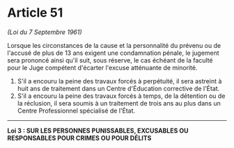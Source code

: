 # Article 51
*(Loi du 7 Septembre 1961)*

Lorsque les circonstances de la cause et la
personnalité du prévenu ou de l'accusé de plus de 13 ans exigent une condamnation
pénale, le jugement sera prononcé ainsi qu'il suit, sous réserve, le cas échéant de la
faculté pour le Juge compétent d'écarter l'excuse atténuante de minorité.
1) S'il a encouru la peine des travaux forcés à perpétuité, il sera astreint à huit ans de
traitement dans un Centre d'Éducation corrective de l'État.
2) S'il a encouru la peine des travaux forcés à temps, de la détention ou de la
réclusion, il sera soumis à un traitement de trois ans au plus dans un Centre
Professionnel spécialisé de l'État.
***
**Loi 3 : SUR LES PERSONNES PUNISSABLES, EXCUSABLES OU RESPONSABLES
          POUR CRIMES OU POUR DÉLITS**